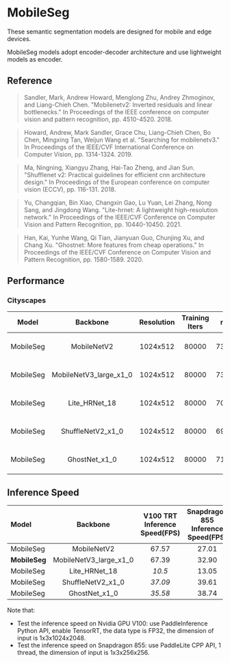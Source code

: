 # MobileSeg

These semantic segmentation models are designed for mobile and edge devices.

MobileSeg models adopt encoder-decoder architecture and use lightweight models as encoder.

## Reference

> Sandler, Mark, Andrew Howard, Menglong Zhu, Andrey Zhmoginov, and Liang-Chieh Chen. "Mobilenetv2: Inverted residuals and linear bottlenecks." In Proceedings of the IEEE conference on computer vision and pattern recognition, pp. 4510-4520. 2018.

> Howard, Andrew, Mark Sandler, Grace Chu, Liang-Chieh Chen, Bo Chen, Mingxing Tan, Weijun Wang et al. "Searching for mobilenetv3." In Proceedings of the IEEE/CVF International Conference on Computer Vision, pp. 1314-1324. 2019.

> Ma, Ningning, Xiangyu Zhang, Hai-Tao Zheng, and Jian Sun. "Shufflenet v2: Practical guidelines for efficient cnn architecture design." In Proceedings of the European conference on computer vision (ECCV), pp. 116-131. 2018.

> Yu, Changqian, Bin Xiao, Changxin Gao, Lu Yuan, Lei Zhang, Nong Sang, and Jingdong Wang. "Lite-hrnet: A lightweight high-resolution network." In Proceedings of the IEEE/CVF Conference on Computer Vision and Pattern Recognition, pp. 10440-10450. 2021.

> Han, Kai, Yunhe Wang, Qi Tian, Jianyuan Guo, Chunjing Xu, and Chang Xu. "Ghostnet: More features from cheap operations." In Proceedings of the IEEE/CVF Conference on Computer Vision and Pattern Recognition, pp. 1580-1589. 2020.

## Performance

### Cityscapes

| Model | Backbone | Resolution | Training Iters | mIoU | mIoU (flip) | mIoU (ms+flip) | Links |
|:-:|:-:|:-:|:-:|:-:|:-:|:-:|:-:|
|MobileSeg|MobileNetV2|1024x512|80000|73.94%|74.32%|75.33%|[model](https://paddleseg.bj.bcebos.com/dygraph/cityscapes/mobileseg_mobilenetv2_cityscapes_1024x512_80k/model.pdparams) \| [log](https://paddleseg.bj.bcebos.com/dygraph/cityscapes/mobileseg_mobilenetv2_cityscapes_1024x512_80k/train.log) \| [vdl](https://paddlepaddle.org.cn/paddle/visualdl/service/app?id=f210c79b6fd52f5135cf2f238e9d678d)|
|MobileSeg|MobileNetV3_large_x1_0|1024x512|80000|73.47%|73.72%|74.70%|[model](https://paddleseg.bj.bcebos.com/dygraph/cityscapes/mobileseg_mobilenetv3_cityscapes_1024x512_80k/model.pdparams) \| [log](https://paddleseg.bj.bcebos.com/dygraph/cityscapes/mobileseg_mobilenetv3_cityscapes_1024x512_80k/train.log) \| [vdl](https://paddlepaddle.org.cn/paddle/visualdl/service/app?id=28c57d0e666337ea98a1046160ef95d2)|
|MobileSeg|Lite_HRNet_18|1024x512|80000|70.75%|71.62%|72.40%|[model](https://paddleseg.bj.bcebos.com/dygraph/cityscapes/mobileseg_litehrnet18_cityscapes_1024x512_80k/model.pdparams) \| [log](https://paddleseg.bj.bcebos.com/dygraph/cityscapes/mobileseg_litehrnet18_cityscapes_1024x512_80k/train.log) \| [vdl](https://www.paddlepaddle.org.cn/paddle/visualdl/service/app/scalar?id=02706145c7c463f3c76a0cb9d54728b8)|
|MobileSeg|ShuffleNetV2_x1_0|1024x512|80000|69.46%|70.00%|70.90%|[model](https://paddleseg.bj.bcebos.com/dygraph/cityscapes/mobileseg_shufflenetv2_cityscapes_1024x512_80k/model.pdparams) \| [log](https://paddleseg.bj.bcebos.com/dygraph/cityscapes/mobileseg_shufflenetv2_cityscapes_1024x512_80k/train.log) \| [vdl](https://paddlepaddle.org.cn/paddle/visualdl/service/app?id=3d83c00cf9b90f2446959e8c97a4fb7a)|
|MobileSeg|GhostNet_x1_0|1024x512|80000|71.88%|72.22%|73.11%|[model](https://paddleseg.bj.bcebos.com/dygraph/cityscapes/mobileseg_ghostnet_cityscapes_1024x512_80k/model.pdparams) \| [log](https://paddleseg.bj.bcebos.com/dygraph/cityscapes/mobileseg_ghostnet_cityscapes_1024x512_80k/train.log) \| [vdl](https://paddlepaddle.org.cn/paddle/visualdl/service/app?id=73a6b325c0ae941a40746d53911c03bc)|


## Inference Speed

| Model    | Backbone |  V100 TRT Inference Speed(FPS)  | Snapdragon 855 Inference Speed(FPS) |
|:-------- |:--------:|:-------------------------------:|:-----------------------------------:|
| MobileSeg      | MobileNetV2              | 67.57          | 27.01   |
| **MobileSeg**  | MobileNetV3_large_x1_0   | 67.39          | 32.90   |
| MobileSeg      | Lite_HRNet_18            | *10.5*         | 13.05   |
| MobileSeg      | ShuffleNetV2_x1_0        | *37.09*        | 39.61   |
| MobileSeg      | GhostNet_x1_0            | *35.58*        | 38.74   |

Note that:
* Test the inference speed on Nvidia GPU V100: use PaddleInference Python API, enable TensorRT, the data type is FP32, the dimension of input is 1x3x1024x2048.
* Test the inference speed on Snapdragon 855: use PaddleLite CPP API, 1 thread, the dimension of input is 1x3x256x256.
